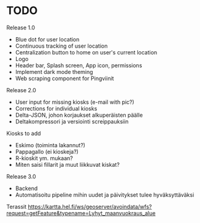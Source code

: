 # TODO

Release 1.0
- Blue dot for user location
- Continuous tracking of user location
- Centralization button to home on user's current location
- Logo
- Header bar, Splash screen, App icon, permissions
- Implement dark mode theming
- Web scraping component for Pingviinit

Release 2.0
- User input for missing kiosks (e-mail with pic?)
- Corrections for individual kiosks
- Delta-JSON, johon korjaukset alkuperäisten päälle
- Deltakompressori ja versiointi screippauksiin

Kiosks to add
- Eskimo (toiminta lakannut?)
- Pappagallo (ei kioskeja?)
- R-kioskit ym. mukaan?
- Miten saisi fillarit ja muut liikkuvat kiskat?

Release 3.0
- Backend
- Automatisoitu pipeline mihin uudet ja päivitykset tulee hyväksyttäväksi

Terassit
https://kartta.hel.fi/ws/geoserver/avoindata/wfs?request=getFeature&typename=Lyhyt_maanvuokraus_alue
